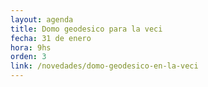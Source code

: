 ```yaml
---
layout: agenda
title: Domo geodesico para la veci
fecha: 31 de enero
hora: 9hs 
orden: 3
link: /novedades/domo-geodesico-en-la-veci
---
```


